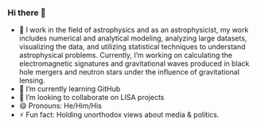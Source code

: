### Hi there 👋


- 🔭  I work in the field of astrophysics and as an astrophysicist, my work includes numerical and analytical modeling, analyzing large datasets, visualizing the data, and utilizing statistical techniques to understand astrophysical problems. Currently, I’m working on calculating the electromagnetic signatures and gravitational waves produced in black hole mergers and neutron stars under the influence of gravitational lensing.
- 🌱 I’m currently learning GitHub
- 👯 I’m looking to collaborate on LISA projects
- 😄 Pronouns: He/Him/His
- ⚡ Fun fact: Holding unorthodox views about media & politics.
